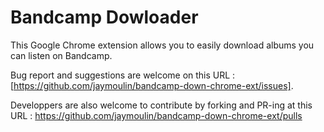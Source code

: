 Bandcamp Dowloader
==

This Google Chrome extension allows you to easily download albums you can listen on Bandcamp.

Bug report and suggestions are welcome on this URL : [https://github.com/jaymoulin/bandcamp-down-chrome-ext/issues].

Developpers are also welcome to contribute by forking and PR-ing at this URL : https://github.com/jaymoulin/bandcamp-down-chrome-ext/pulls 